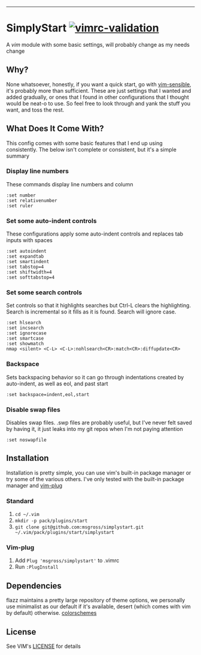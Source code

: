 ---
# SimplyStart [![vimrc-validation](https://github.com/msgross/simplystart/actions/workflows/github-ci.yml/badge.svg)](https://github.com/msgross/simplystart/actions/workflows/github-ci.yml)
A _vim_ module with some basic settings, will probably change as my needs change      
## Why?
None whatsoever, honestly, if you want a quick start, go with
[vim-sensible](https://github.com/tpope/vim-sensible.git), it's probably more
than sufficient. These are just settings that I wanted and added gradually, or
ones that I found in other configurations that I thought would be neat-o to use.
So feel free to look through and yank the stuff you want, and toss the rest. 
## What Does It Come With?
This config comes with some basic features that I end up using consistently. The
below isn't complete or consistent, but it's a simple summary
### Display line numbers
These commands display line numbers and column 
```
:set number
:set relativenumber
:set ruler
```
### Set some auto-indent controls
These configurations apply some auto-indent controls and replaces tab inputs
with spaces
```
:set autoindent
:set expandtab
:set smartindent
:set tabstop=4
:set shiftwidth=4
:set softtabstop=4
```
### Set some search controls
Set controls so that it highlights searches but Ctrl-L clears the highlighting. 
Search is incremental so it fills as it is found. Search will ignore case. 
```
:set hlsearch
:set incsearch
:set ignorecase
:set smartcase
:set showmatch
nmap <silent> <C-L> <C-L>:nohlsearch<CR>:match<CR>:diffupdate<CR>
```
### Backspace
Sets backspacing behavior so it can go through indentations created by
auto-indent, as well as eol, and past start
```
:set backspace=indent,eol,start
```
### Disable swap files 
Disables swap files. .swp files are probably useful, but I've never felt saved
by having it, it just leaks into my git repos when I'm not paying attention
```
:set noswapfile
```
## Installation      
Installation is pretty simple, you can use vim's built-in package manager or try
some of the various others. I've only tested with the built-in package manager
and [vim-plug](https://github.com/junegunn/vim-plug)
### Standard
1) `cd ~/.vim`
2) `mkdir -p pack/plugins/start`
3) `git clone git@github.com:msgross/simplystart.git
~/.vim/pack/plugins/start/simplystart`      
### Vim-plug
1) Add `Plug 'msgross/simplystart'` to .vimrc
2) Run `:PlugInstall`
## Dependencies
flazz maintains a pretty large repository of theme options, we personally use
minimalist as our default if it's available, desert (which comes with vim by
default) otherwise.
[colorschemes](https://github.com/flazz/vim-colorschemes.git)
## License
See VIM's [LICENSE](https://github.com/vim/vim/blob/master/LICENSE) for details 
